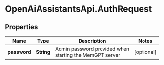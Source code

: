 # OpenAiAssistantsApi.AuthRequest

## Properties

Name | Type | Description | Notes
------------ | ------------- | ------------- | -------------
**password** | **String** | Admin password provided when starting the MemGPT server | [optional] 



